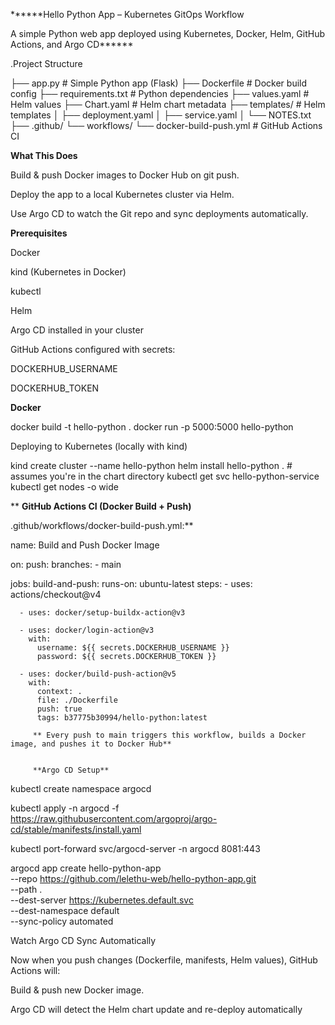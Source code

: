 ******Hello Python App – Kubernetes GitOps Workflow

A simple Python web app deployed using Kubernetes, Docker, Helm, GitHub Actions, and Argo CD******

.Project Structure


├── app.py                      # Simple Python app (Flask)
├── Dockerfile                 # Docker build config
├── requirements.txt           # Python dependencies
├── values.yaml                # Helm values
├── Chart.yaml                 # Helm chart metadata
├── templates/                 # Helm templates
│   ├── deployment.yaml
│   ├── service.yaml
│   └── NOTES.txt
├── .github/
    └── workflows/
        └── docker-build-push.yml  # GitHub Actions CI
        
**What This Does**

Build & push Docker images to Docker Hub on git push.

Deploy the app to a local Kubernetes cluster via Helm.

Use Argo CD to watch the Git repo and sync deployments automatically.


**Prerequisites**

Docker

kind (Kubernetes in Docker)

kubectl

Helm

Argo CD installed in your cluster

GitHub Actions configured with secrets:

DOCKERHUB_USERNAME

DOCKERHUB_TOKEN

 **Docker**

docker build -t hello-python .
docker run -p 5000:5000 hello-python

 Deploying to Kubernetes (locally with kind)


 kind create cluster --name hello-python
 helm install hello-python .  # assumes you're in the chart directory
 kubectl get svc hello-python-service
 kubectl get nodes -o wide


** **GitHub Actions CI (Docker Build + Push)**

.github/workflows/docker-build-push.yml:**



name: Build and Push Docker Image

on:
  push:
    branches:
      - main

jobs:
  build-and-push:
    runs-on: ubuntu-latest
    steps:
      - uses: actions/checkout@v4

      - uses: docker/setup-buildx-action@v3

      - uses: docker/login-action@v3
        with:
          username: ${{ secrets.DOCKERHUB_USERNAME }}
          password: ${{ secrets.DOCKERHUB_TOKEN }}

      - uses: docker/build-push-action@v5
        with:
          context: .
          file: ./Dockerfile
          push: true
          tags: b37775b30994/hello-python:latest

         ** Every push to main triggers this workflow, builds a Docker image, and pushes it to Docker Hub**


         **Argo CD Setup**

kubectl create namespace argocd

kubectl apply -n argocd -f https://raw.githubusercontent.com/argoproj/argo-cd/stable/manifests/install.yaml

kubectl port-forward svc/argocd-server -n argocd 8081:443

argocd app create hello-python-app \
  --repo https://github.com/lelethu-web/hello-python-app.git \
  --path . \
  --dest-server https://kubernetes.default.svc \
  --dest-namespace default \
  --sync-policy automated


Watch Argo CD Sync Automatically

Now when you push changes (Dockerfile, manifests, Helm values), GitHub Actions will:

Build & push new Docker image.

Argo CD will detect the Helm chart update and re-deploy automatically
